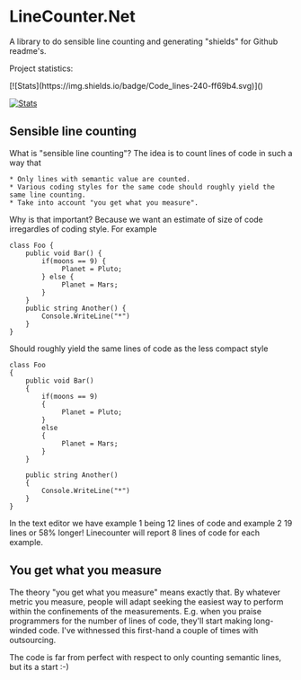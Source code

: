 # LineCounter.Net
A library to do sensible line counting and generating "shields" for Github readme's.

Project statistics:
<!--start-->[![Stats](https://img.shields.io/badge/Code_lines-240-ff69b4.svg)]()
[![Stats](https://img.shields.io/badge/Doc_lines-2-ff69b4.svg)]()<!--end-->



## Sensible line counting
What is "sensible line counting"? The idea is to count lines of code in such a way that 

    * Only lines with semantic value are counted.
    * Various coding styles for the same code should roughly yield the same line counting.
    * Take into account "you get what you measure".
    
Why is that important? Because we want an estimate of size of code irregardles of coding style. For example

    class Foo {
        public void Bar() {
            if(moons == 9) {
                 Planet = Pluto;
            } else {
                 Planet = Mars;
            }
        }
        public string Another() {
            Console.WriteLine("*")
        }
    }

Should roughly yield the same lines of code as the less compact style

    class Foo 
    {
        public void Bar() 
        {
            if(moons == 9) 
            {
                 Planet = Pluto;
            } 
            else 
            {
                 Planet = Mars;
            }
        }
        
        public string Another() 
        {
            Console.WriteLine("*")
        }
    }


In the text editor we have example 1 being 12 lines of code and example 2 19 lines or 58% longer! Linecounter will report 8 lines of code for each example.



## You get what you measure

The theory "you get what you measure" means exactly that. By whatever metric you measure, people will adapt seeking the easiest way to perform within the confinements of the measurements. 
E.g. when you praise programmers for the number of lines of code, they'll start making long-winded code. 
I've withnessed this first-hand a couple of times with outsourcing. 

The code is far from perfect with respect to only counting semantic lines, but its a start :-)

